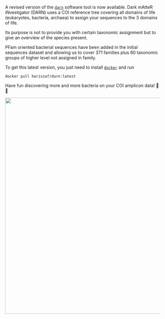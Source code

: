 <!-- ---
title: An IMBBC HPC facily manuscript got published
author: Haris Z
layout: post
--- -->

A revised version of the [`darn`](https://github.com/hariszaf/darn) software tool is now available. 
Dark mAtteR iNvestigator (DARN) uses a COI reference tree covering all domains of life (eukaryotes, bacteria, archaea) 
to assign your sequences to the 3 domains of life.

Its purpose is not to provide you with certain taxonomic assignment but to give an overview of the species present. 

PFam oriented bacterial sequences have been added in the initial sequences dataset
and allowing us to cover 371 families plus 60 taxonomic groups of higher level not assigned in family. 

To get this latest version, you just need to install [`docker`](https://docs.docker.com/get-docker/)
and run 

    docker pull hariszaf/darn:latest


Have fun discovering more and more bacteria on your COI amplicon data! :tada: 🥳

<img src="https://raw.githubusercontent.com/hariszaf/darn/main/figures/placements_of_consensus_seqs_transpaernt.png" width="850" height="700">
